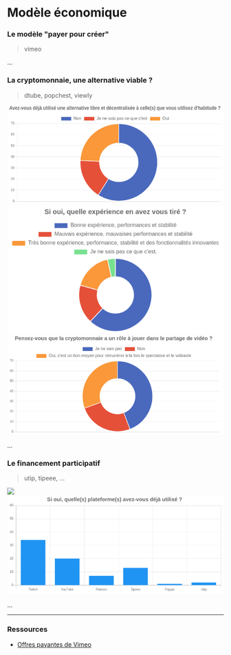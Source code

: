 # Modèle économique

### Le modèle "payer pour créer"

> vimeo

...

### La cryptomonnaie, une alternative viable ?

> dtube, popchest, viewly

![](../assets/study_16.png)
![](../assets/study_18.png)
![](../assets/study_17.png)

...

### Le financement participatif

> utip, tipeee, ...

![](../assets/study_14.png)
![](../assets/study_15.png)

...

----

### Ressources

-   [Offres payantes de Vimeo][1]

[1]: https://vimeo.com/upgrade
